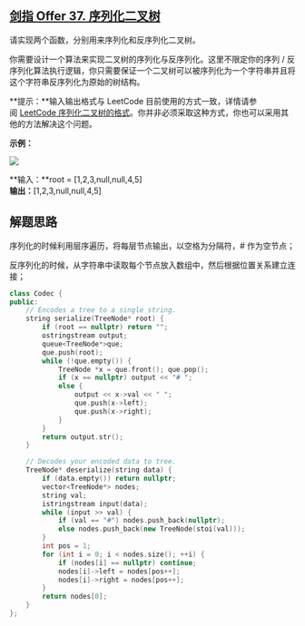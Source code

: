 ## [剑指 Offer 37. 序列化二叉树](https://leetcode.cn/problems/xu-lie-hua-er-cha-shu-lcof/)

请实现两个函数，分别用来序列化和反序列化二叉树。

你需要设计一个算法来实现二叉树的序列化与反序列化。这里不限定你的序列 / 反序列化算法执行逻辑，你只需要保证一个二叉树可以被序列化为一个字符串并且将这个字符串反序列化为原始的树结构。

**提示：**输入输出格式与 LeetCode 目前使用的方式一致，详情请参阅 [LeetCode 序列化二叉树的格式](https://support.leetcode-cn.com/hc/kb/article/1567641/)。你并非必须采取这种方式，你也可以采用其他的方法解决这个问题。

**示例：**

![](https://assets.leetcode.com/uploads/2020/09/15/serdeser.jpg)

**输入：**root = [1,2,3,null,null,4,5]  
**输出：**[1,2,3,null,null,4,5]

## 解题思路

序列化的时候利用层序遍历，将每层节点输出，以空格为分隔符，# 作为空节点；

反序列化的时候，从字符串中读取每个节点放入数组中，然后根据位置关系建立连接；

```cpp
class Codec {
public:
    // Encodes a tree to a single string.
    string serialize(TreeNode* root) {
        if (root == nullptr) return "";
        ostringstream output;
        queue<TreeNode*>que;
        que.push(root);
        while (!que.empty()) {
            TreeNode *x = que.front(); que.pop();
            if (x == nullptr) output << "# ";
            else {
                output << x->val << " ";
                que.push(x->left);
                que.push(x->right);
            }
        }
        return output.str();
    }

    // Decodes your encoded data to tree.
    TreeNode* deserialize(string data) {
        if (data.empty()) return nullptr;
        vector<TreeNode*> nodes;
        string val;
        istringstream input(data);
        while (input >> val) {
            if (val == "#") nodes.push_back(nullptr);
            else nodes.push_back(new TreeNode(stoi(val)));
        }
        int pos = 1;
        for (int i = 0; i < nodes.size(); ++i) {
            if (nodes[i] == nullptr) continue;
            nodes[i]->left = nodes[pos++];
            nodes[i]->right = nodes[pos++];
        }
        return nodes[0];
    }
};
```